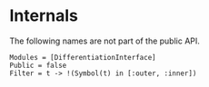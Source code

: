 # Internals

The following names are not part of the public API.

```@autodocs
Modules = [DifferentiationInterface]
Public = false
Filter = t -> !(Symbol(t) in [:outer, :inner])
```
